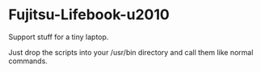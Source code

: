 # Fujitsu-Lifebook-u2010
Support stuff for a tiny laptop.

Just drop the scripts into your /usr/bin directory and call them like normal commands.
